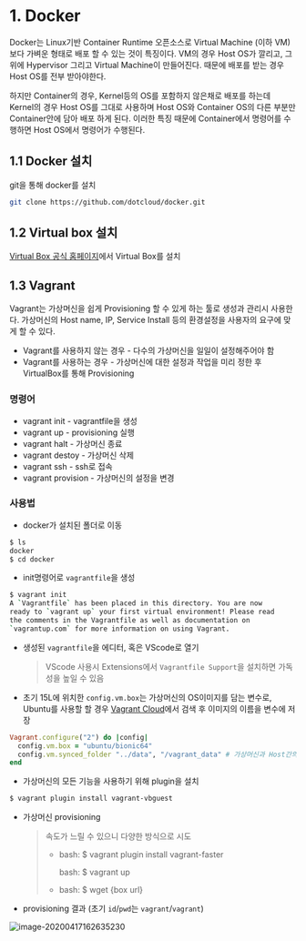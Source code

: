 # 1. Docker

Docker는 Linux기반 Container Runtime 오픈소스로 Virtual Machine (이하 VM)보다 가벼운 형태로 배포 할 수 있는 것이 특징이다. VM의 경우 Host OS가 깔리고, 그 위에 Hypervisor 그리고 Virtual Machine이 만들어진다. 때문에 배포를 받는 경우 Host OS를 전부 받아야한다. 

하지만 Container의 경우, Kernel등의 OS를 포함하지 않은채로 배포를 하는데 Kernel의 경우 Host OS를 그대로 사용하며 Host OS와 Container OS의 다른 부분만 Container안에 담아 배포 하게 된다. 이러한 특징 때문에 Container에서 명령어를 수행하면 Host OS에서 명령어가 수행된다.



## 1.1 Docker 설치

git을 통해 docker를 설치

```bash
git clone https://github.com/dotcloud/docker.git
```



## 1.2 Virtual box 설치

[Virtual Box 공식 홈페이지](https://www.virtualbox.org/)에서 Virtual Box를 설치



## 1.3 Vagrant

Vagrant는 가상머신을 쉽게 Provisioning 할 수 있게 하는 툴로 생성과 관리시 사용한다. 가상머신의 Host name, IP, Service Install 등의 환경설정을 사용자의 요구에 맞게 할 수 있다.

- Vagrant를 사용하지 않는 경우 - 다수의 가상머신을 일일이 설정해주어야 함
- Vagrant를 사용하는 경우 - 가상머신에 대한 설정과 작업을 미리 정한 후 VirtualBox를 통해 Provisioning



### 명령어

- vagrant init - vagrantfile을 생성
- vagrant up - provisioning 실행
- vagrant halt - 가상머신 종료
- vagrant destoy - 가상머신 삭제
- vagrant ssh - ssh로 접속
- vagrant provision - 가상머신의 설정을 변경



### 사용법

- docker가 설치된 폴더로 이동

```bash
$ ls
docker
$ cd docker
```

- init명령어로 `vagrantfile`을 생성

```bash
$ vagrant init
A `Vagrantfile` has been placed in this directory. You are now
ready to `vagrant up` your first virtual environment! Please read
the comments in the Vagrantfile as well as documentation on
`vagrantup.com` for more information on using Vagrant.
```

- 생성된 `vagrantfile`을 에디터, 혹은 VScode로 열기

  > VScode 사용시 Extensions에서 `Vagrantfile Support`을 설치하면 가독성을 높일 수 있음

- 초기 15L에 위치한 `config.vm.box`는 가상머신의 OS이미지를 담는 변수로, Ubuntu를 사용할 할 경우 [Vagrant Cloud](https://app.vagrantup.com/boxes/search)에서 검색 후 이미지의 이름을 변수에 저장

```ruby
Vagrant.configure("2") do |config|
  config.vm.box = "ubuntu/bionic64"
  config.vm.synced_folder "../data", "/vagrant_data" # 가상머신과 Host간의 공유디렉토리 x
end
```

- 가상머신의 모든 기능을 사용하기 위해 plugin을 설치

```bash
$ vagrant plugin install vagrant-vbguest
```

- 가상머신 provisioning

    > 속도가 느릴 수 있으니 다양한 방식으로 시도
    >
    > - bash: $ vagrant plugin install vagrant-faster
    >
    >   bash: $ vagrant up
    >
    > - bash: $ wget {box url}
    
- provisioning 결과 (초기 `id`/`pwd`는 `vagrant`/`vagrant`)

![image-20200417162635230](C:/Users/11/AppData/Roaming/Typora/typora-user-images/image-20200417162635230.png)

